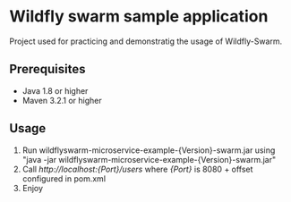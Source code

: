 # Wildfly swarm sample application

Project used for practicing and demonstratig the usage of Wildfly-Swarm.

## Prerequisites 
* Java 1.8 or higher
* Maven 3.2.1 or higher

## Usage
1. Run wildflyswarm-microservice-example-{Version}-swarm.jar using "java -jar  wildflyswarm-microservice-example-{Version}-swarm.jar"
2. Call _http://localhost:{Port}/users_ where _{Port}_ is 8080 + offset configured in pom.xml
3. Enjoy